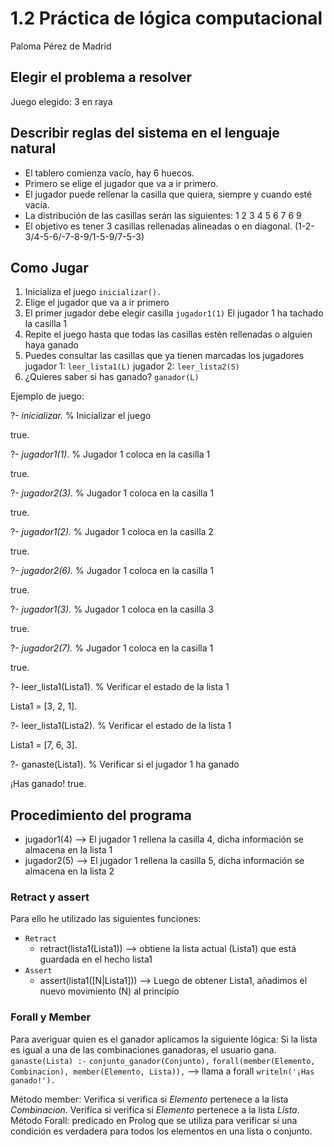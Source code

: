 # 1.2  Práctica de lógica computacional #
Paloma Pérez de Madrid

## Elegir el problema a resolver
Juego elegido: 3 en raya

## Describir reglas del sistema en el lenguaje natural
- El tablero comienza vacío, hay 6 huecos.
- Primero se elige el jugador que va a ir primero.
- El jugador puede rellenar la casilla que quiera, siempre y cuando esté vacía.
- La distribución de las casillas serán las siguientes:
                            1 2 3 
                            4 5 6
                            7 6 9
- El objetivo es tener 3 casillas rellenadas alineadas o en diagonal.
    (1-2-3/4-5-6/-7-8-9/1-5-9/7-5-3)

## Como Jugar
1. Inicializa el juego
    `inicializar().`
2. Elige el jugador que va a ir primero
3. El primer jugador debe elegir casilla
    `jugador1(1)` El jugador 1 ha tachado la casilla 1
4. Repite el juego hasta que todas las casillas estén rellenadas o alguien haya ganado
5. Puedes consultar las casillas que ya tienen marcadas los jugadores
    jugador 1: `leer_lista1(L)`
    jugador 2: `leer_lista2(S)`
6. ¿Quieres saber si has ganado?
    `ganador(L)`

Ejemplo de juego:

?- *inicializar.*  % Inicializar el juego

true.

?- *jugador1(1).*  % Jugador 1 coloca en la casilla 1

true.

?- *jugador2(3).*  % Jugador 1 coloca en la casilla 1

true.

?- *jugador1(2).*  % Jugador 1 coloca en la casilla 2

true.

?- *jugador2(6).*  % Jugador 1 coloca en la casilla 1

true.

?- *jugador1(3).*  % Jugador 1 coloca en la casilla 3

true.

?- *jugador2(7).*  % Jugador 1 coloca en la casilla 1

true.

?- leer_lista1(Lista1).  % Verificar el estado de la lista 1

Lista1 = [3, 2, 1].

?- leer_lista1(Lista2).  % Verificar el estado de la lista 1

Lista1 = [7, 6, 3].

?- ganaste(Lista1).  % Verificar si el jugador 1 ha ganado

¡Has ganado!
true.



## Procedimiento del programa
- jugador1(4) --> El jugador 1 rellena la casilla 4, dicha información se almacena en la lista 1
- jugador2(5) --> El jugador 1 rellena la casilla 5, dicha información se almacena en la lista 2

### Retract y assert
Para ello he utilizado las siguientes funciones: 
- `Retract`
    + retract(lista1(Lista1)) --> obtiene la lista actual (Lista1) que está guardada en el hecho lista1
- `Assert`
    + assert(lista1([N|Lista1])) --> Luego de obtener Lista1, añadimos el nuevo movimiento (N) al principio

### Forall y Member
Para averiguar quien es el ganador aplicamos la siguiente lógica:
    Si la lista es igual a una de las combinaciones ganadoras, el usuario gana. 
` ganaste(Lista) :- `
    `conjunto_ganador(Conjunto),`
    `forall(member(Elemento, Combinacion), member(Elemento, Lista)),` --> llama a forall
    `writeln('¡Has ganado!').` 

Método member: Verifica si verifica si *Elemento* pertenece a la lista *Combinacion*. 
               Verifica si verifica si *Elemento* pertenece a la lista *Lista*. 
Método Forall: predicado en Prolog que se utiliza para verificar si una condición es verdadera para todos los elementos en una lista o conjunto.
